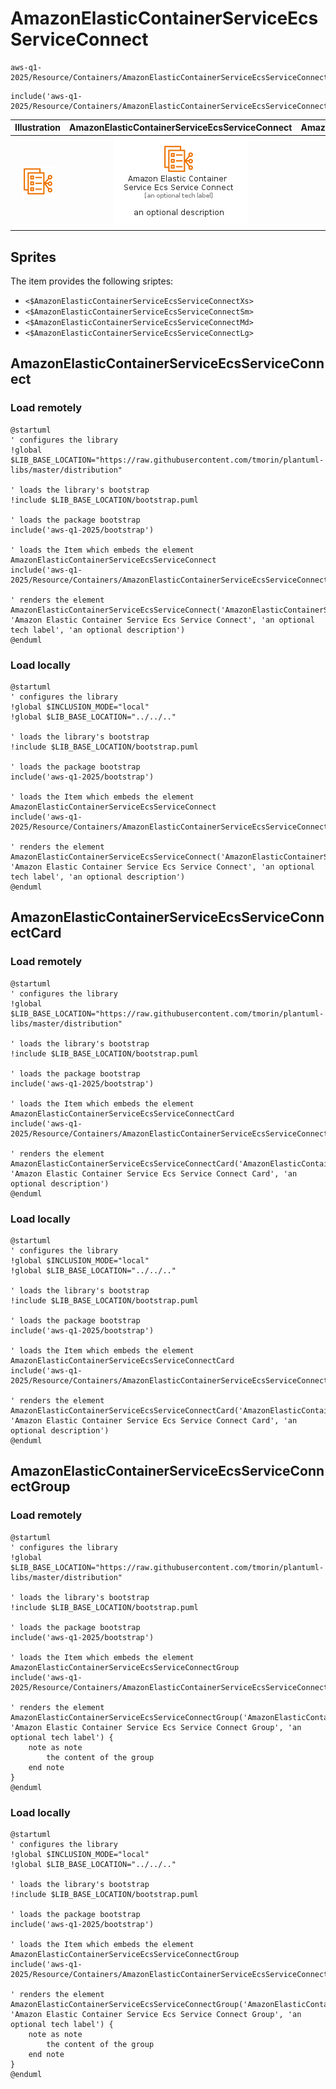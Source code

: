 # AmazonElasticContainerServiceEcsServiceConnect


```text
aws-q1-2025/Resource/Containers/AmazonElasticContainerServiceEcsServiceConnect
```

```text
include('aws-q1-2025/Resource/Containers/AmazonElasticContainerServiceEcsServiceConnect')
```



| Illustration | AmazonElasticContainerServiceEcsServiceConnect | AmazonElasticContainerServiceEcsServiceConnectCard | AmazonElasticContainerServiceEcsServiceConnectGroup |
| :---: | :---: | :---: | :---: |
| ![illustration for Illustration](../../../aws-q1-2025/Resource/Containers/AmazonElasticContainerServiceEcsServiceConnect.png) | ![illustration for AmazonElasticContainerServiceEcsServiceConnect](../../../aws-q1-2025/Resource/Containers/AmazonElasticContainerServiceEcsServiceConnect.Local.png) | ![illustration for AmazonElasticContainerServiceEcsServiceConnectCard](../../../aws-q1-2025/Resource/Containers/AmazonElasticContainerServiceEcsServiceConnectCard.Local.png) | ![illustration for AmazonElasticContainerServiceEcsServiceConnectGroup](../../../aws-q1-2025/Resource/Containers/AmazonElasticContainerServiceEcsServiceConnectGroup.Local.png) |



## Sprites
The item provides the following sriptes:

- `<$AmazonElasticContainerServiceEcsServiceConnectXs>`
- `<$AmazonElasticContainerServiceEcsServiceConnectSm>`
- `<$AmazonElasticContainerServiceEcsServiceConnectMd>`
- `<$AmazonElasticContainerServiceEcsServiceConnectLg>`





## AmazonElasticContainerServiceEcsServiceConnect

### Load remotely
```plantuml
@startuml
' configures the library
!global $LIB_BASE_LOCATION="https://raw.githubusercontent.com/tmorin/plantuml-libs/master/distribution"

' loads the library's bootstrap
!include $LIB_BASE_LOCATION/bootstrap.puml

' loads the package bootstrap
include('aws-q1-2025/bootstrap')

' loads the Item which embeds the element AmazonElasticContainerServiceEcsServiceConnect
include('aws-q1-2025/Resource/Containers/AmazonElasticContainerServiceEcsServiceConnect')

' renders the element
AmazonElasticContainerServiceEcsServiceConnect('AmazonElasticContainerServiceEcsServiceConnect', 'Amazon Elastic Container Service Ecs Service Connect', 'an optional tech label', 'an optional description')
@enduml
```

### Load locally
```plantuml
@startuml
' configures the library
!global $INCLUSION_MODE="local"
!global $LIB_BASE_LOCATION="../../.."

' loads the library's bootstrap
!include $LIB_BASE_LOCATION/bootstrap.puml

' loads the package bootstrap
include('aws-q1-2025/bootstrap')

' loads the Item which embeds the element AmazonElasticContainerServiceEcsServiceConnect
include('aws-q1-2025/Resource/Containers/AmazonElasticContainerServiceEcsServiceConnect')

' renders the element
AmazonElasticContainerServiceEcsServiceConnect('AmazonElasticContainerServiceEcsServiceConnect', 'Amazon Elastic Container Service Ecs Service Connect', 'an optional tech label', 'an optional description')
@enduml
```

## AmazonElasticContainerServiceEcsServiceConnectCard

### Load remotely
```plantuml
@startuml
' configures the library
!global $LIB_BASE_LOCATION="https://raw.githubusercontent.com/tmorin/plantuml-libs/master/distribution"

' loads the library's bootstrap
!include $LIB_BASE_LOCATION/bootstrap.puml

' loads the package bootstrap
include('aws-q1-2025/bootstrap')

' loads the Item which embeds the element AmazonElasticContainerServiceEcsServiceConnectCard
include('aws-q1-2025/Resource/Containers/AmazonElasticContainerServiceEcsServiceConnect')

' renders the element
AmazonElasticContainerServiceEcsServiceConnectCard('AmazonElasticContainerServiceEcsServiceConnectCard', 'Amazon Elastic Container Service Ecs Service Connect Card', 'an optional description')
@enduml
```

### Load locally
```plantuml
@startuml
' configures the library
!global $INCLUSION_MODE="local"
!global $LIB_BASE_LOCATION="../../.."

' loads the library's bootstrap
!include $LIB_BASE_LOCATION/bootstrap.puml

' loads the package bootstrap
include('aws-q1-2025/bootstrap')

' loads the Item which embeds the element AmazonElasticContainerServiceEcsServiceConnectCard
include('aws-q1-2025/Resource/Containers/AmazonElasticContainerServiceEcsServiceConnect')

' renders the element
AmazonElasticContainerServiceEcsServiceConnectCard('AmazonElasticContainerServiceEcsServiceConnectCard', 'Amazon Elastic Container Service Ecs Service Connect Card', 'an optional description')
@enduml
```

## AmazonElasticContainerServiceEcsServiceConnectGroup

### Load remotely
```plantuml
@startuml
' configures the library
!global $LIB_BASE_LOCATION="https://raw.githubusercontent.com/tmorin/plantuml-libs/master/distribution"

' loads the library's bootstrap
!include $LIB_BASE_LOCATION/bootstrap.puml

' loads the package bootstrap
include('aws-q1-2025/bootstrap')

' loads the Item which embeds the element AmazonElasticContainerServiceEcsServiceConnectGroup
include('aws-q1-2025/Resource/Containers/AmazonElasticContainerServiceEcsServiceConnect')

' renders the element
AmazonElasticContainerServiceEcsServiceConnectGroup('AmazonElasticContainerServiceEcsServiceConnectGroup', 'Amazon Elastic Container Service Ecs Service Connect Group', 'an optional tech label') {
    note as note
        the content of the group
    end note
}
@enduml
```

### Load locally
```plantuml
@startuml
' configures the library
!global $INCLUSION_MODE="local"
!global $LIB_BASE_LOCATION="../../.."

' loads the library's bootstrap
!include $LIB_BASE_LOCATION/bootstrap.puml

' loads the package bootstrap
include('aws-q1-2025/bootstrap')

' loads the Item which embeds the element AmazonElasticContainerServiceEcsServiceConnectGroup
include('aws-q1-2025/Resource/Containers/AmazonElasticContainerServiceEcsServiceConnect')

' renders the element
AmazonElasticContainerServiceEcsServiceConnectGroup('AmazonElasticContainerServiceEcsServiceConnectGroup', 'Amazon Elastic Container Service Ecs Service Connect Group', 'an optional tech label') {
    note as note
        the content of the group
    end note
}
@enduml
```

